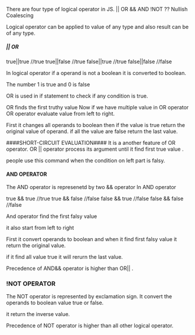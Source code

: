 There are four type of logical operator in JS.
|| OR
&& AND
!NOT
?? Nullish Coalescing

Logical  operator can be applied to  value of  any type and also result can be of any type. 


##### || OR #####
true||true  //true
true||false //true
false||true //true
false||false //false

In logical operator if a operand is not a boolean it is converted to boolean.

The number 1 is true and 0 is false

OR is used in if statement to check if any condition is true.

OR finds the first truthy value 
Now if we have multiple value in OR operator
OR operator evaluate value from left to right.

First it changes all operands to boolean then if the value is true return the original value of operand.
if all the value are false return the last value.


####SHORT-CIRCUIT EVALUATION####
It is a another feature of OR operator.
 OR || operator process its argument until it find first true value .


 people use this command when the condition on left part is falsy.




 #### AND OPERATOR ####

The  AND operator is represenetd by two && operator
In AND operator

true && true  //true
true && false //false
false && true //false
false && false //false


And operator find the first falsy value

it also start from left to right 

First it convert operands to boolean and when it find first falsy value it return the original value.

if it find all value true it will rerurn the last value.

 Precedence of AND&& operator is higher than OR|| .

### !NOT OPERATOR ####
The NOT operator is represented by exclamation sign.
It convert the  operands to boolean value true or false.

it return the inverse value.

Precedence of NOT operator is higher than all other logical operator.




